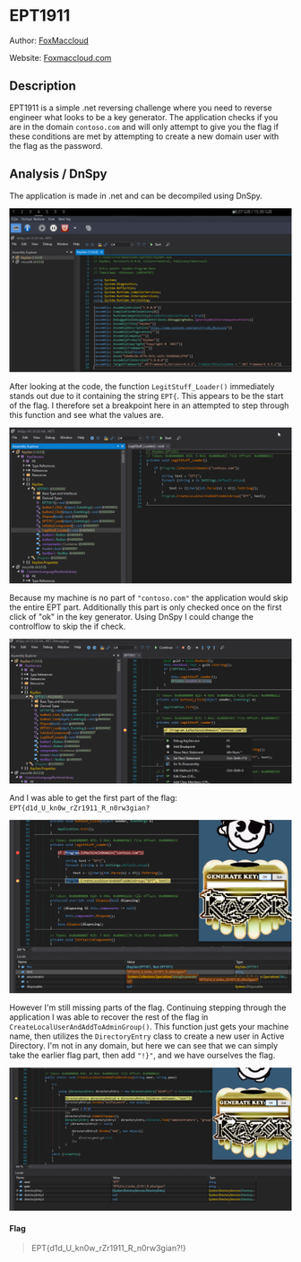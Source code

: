 
# EPT1911

Author: [FoxMaccloud](https://github.com/FoxMaccloud/)

Website: [Foxmaccloud.com](https://foxmaccloud.com/)

## Description

EPT1911 is a simple .net reversing challenge where you need to reverse engineer what looks to be a key generator. The application checks if you are in the domain `contoso.com` and will only attempt to give you the flag if these conditions are met by attempting to create a new domain user with the flag as the password.

## Analysis / DnSpy

The application is made in .net and can be decompiled using DnSpy.

![](./images/20231112131646.png)

After looking at the code, the function `LegitStuff_Loader()` immediately stands out due to it containing the string `EPT{`. This appears to be the start of the flag. I therefore set a breakpoint here in an attempted to step through this function and see what the values are. 

![](./images/20231112132534.png)

Because my machine is no part of `"contoso.com"` the application would skip the entire EPT part. Additionally this part is only checked once on the first click of "ok" in the key generator. Using DnSpy I could change the controlflow to skip the if check.

![](./images/20231112134613.png)

And I was able to get the first part of the flag: `EPT{d1d_U_kn0w_rZr1911_R_n0rw3gian?`

![](./images/20231112134916.png)

However I'm still missing parts of the flag. Continuing stepping through the application I was able to recover the rest of the flag in `CreateLocalUserAndAddToAdminGroup()`. This function just gets your machine name, then utilizes the `DirectoryEntry` class to create a new user in Active Directory. I'm not in any domain, but here we can see that we can simply take the earlier flag part, then add `"!}"`, and we have ourselves the flag.

![](./images/20231112135735.png)

#### Flag

> EPT{d1d_U_kn0w_rZr1911_R_n0rw3gian?!}